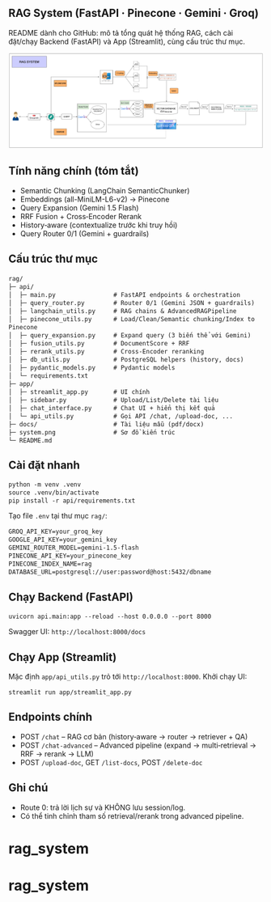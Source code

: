 ## RAG System (FastAPI · Pinecone · Gemini · Groq)

README dành cho GitHub: mô tả tổng quát hệ thống RAG, cách cài đặt/chạy Backend (FastAPI) và App (Streamlit), cùng cấu trúc thư mục.

![Architecture](docs/system.png)

## Tính năng chính (tóm tắt)
- Semantic Chunking (LangChain SemanticChunker)
- Embeddings (all-MiniLM-L6-v2) → Pinecone
- Query Expansion (Gemini 1.5 Flash)
- RRF Fusion + Cross‑Encoder Rerank
- History‑aware (contextualize trước khi truy hồi)
- Query Router 0/1 (Gemini + guardrails)

## Cấu trúc thư mục
```
rag/
├─ api/
│  ├─ main.py                # FastAPI endpoints & orchestration
│  ├─ query_router.py        # Router 0/1 (Gemini JSON + guardrails)
│  ├─ langchain_utils.py     # RAG chains & AdvancedRAGPipeline
│  ├─ pinecone_utils.py      # Load/Clean/Semantic chunking/Index to Pinecone
│  ├─ query_expansion.py     # Expand query (3 biến thể với Gemini)
│  ├─ fusion_utils.py        # DocumentScore + RRF
│  ├─ rerank_utils.py        # Cross‑Encoder reranking
│  ├─ db_utils.py            # PostgreSQL helpers (history, docs)
│  ├─ pydantic_models.py     # Pydantic models
│  └─ requirements.txt
├─ app/
│  ├─ streamlit_app.py       # UI chính
│  ├─ sidebar.py             # Upload/List/Delete tài liệu
│  ├─ chat_interface.py      # Chat UI + hiển thị kết quả
│  └─ api_utils.py           # Gọi API /chat, /upload-doc, ...
├─ docs/                     # Tài liệu mẫu (pdf/docx)
├─ system.png                # Sơ đồ kiến trúc
└─ README.md
```

## Cài đặt nhanh
```
python -m venv .venv
source .venv/bin/activate
pip install -r api/requirements.txt
```
Tạo file `.env` tại thư mục `rag/`:
```
GROQ_API_KEY=your_groq_key
GOOGLE_API_KEY=your_gemini_key
GEMINI_ROUTER_MODEL=gemini-1.5-flash
PINECONE_API_KEY=your_pinecone_key
PINECONE_INDEX_NAME=rag
DATABASE_URL=postgresql://user:password@host:5432/dbname
```

## Chạy Backend (FastAPI)
```
uvicorn api.main:app --reload --host 0.0.0.0 --port 8000
```
Swagger UI: `http://localhost:8000/docs`

## Chạy App (Streamlit)
Mặc định `app/api_utils.py` trỏ tới `http://localhost:8000`. Khởi chạy UI:
```
streamlit run app/streamlit_app.py
```

## Endpoints chính
- POST `/chat` – RAG cơ bản (history‑aware → router → retriever + QA)
- POST `/chat-advanced` – Advanced pipeline (expand → multi‑retrieval → RRF → rerank → LLM)
- POST `/upload-doc`, GET `/list-docs`, POST `/delete-doc`

## Ghi chú
- Route 0: trả lời lịch sự và KHÔNG lưu session/log.
- Có thể tinh chỉnh tham số retrieval/rerank trong advanced pipeline.
# rag_system
# rag_system
